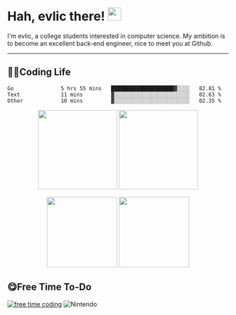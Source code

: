 # Hah, evlic there! <img width='30px' height='30px'  src="https://evlic.github.io/dist/github-profile/wave.gif">

I'm evlic, a college students interested in computer science. My ambition is to become an excellent back-end engineer, nice to meet you at Github.

---

## 👨‍💻Coding Life

<!--START_SECTION:waka-->

```text
Go               5 hrs 55 mins   ████████████████████▓░░░░   82.81 %
Text             11 mins         ▓░░░░░░░░░░░░░░░░░░░░░░░░   02.63 %
Other            10 mins         ▓░░░░░░░░░░░░░░░░░░░░░░░░   02.35 %
```

<!--END_SECTION:waka-->
<div align='center' display='flex'>
        <img height='180px' src="http://github-readme-streak-stats.herokuapp.com?user=evlic&theme=bear&hide_border=true&date_format=%5BY.%5Dn.j">
        <img height='180px' src="https://stats.justsong.cn/api/leetcode?username=evlic&cn=true&theme=dark">
        <p></p>
        <img height='160px' src="https://github-readme-stats.vercel.app/api/top-langs/?username=evlic&theme=dark&layout=compact">
        <img height='160px' src="https://github-readme-stats.vercel.app/api?username=evlic&show_icons=true&theme=dark">
</div>


## 😋Free Time To-Do
[![free time coding](https://wakatime.com/badge/user/d9f55687-1fce-4083-8cda-b582dac59cb6.svg)](https://wakatime.com/@d9f55687-1fce-4083-8cda-b582dac59cb6) ![Nintendo](https://img.shields.io/badge/-Nintendo%20Switch-e60012?style=flat-square&logo=nintendo%20switch&logoColor=ffffff)

